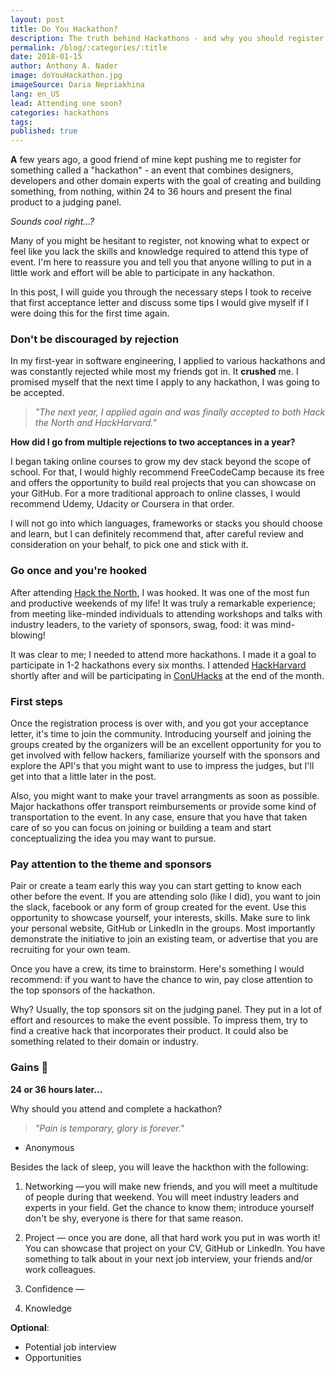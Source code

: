 ```yaml
---
layout: post
title: Do You Hackathon?
description: The truth behind Hackathons - and why you should register to one.
permalink: /blog/:categories/:title
date: 2018-01-15
author: Anthony A. Nader
image: doYouHackathon.jpg
imageSource: Daria Nepriakhina
lang: en_US
lead: Attending one soon?
categories: hackathons
tags:
published: true
---
```


<b>A</b> few years ago, a good friend of mine kept pushing me to register for something called a "hackathon" - an event that combines designers, developers and other domain experts with the goal of creating and building something, from nothing, within 24 to 36 hours and present the final product to a judging panel.

_Sounds cool right...?_

Many of you might be hesitant to register, not knowing what to expect or feel like you lack the skills and knowledge required to attend this type of event. I'm here to reassure you and tell you that anyone willing to put in a little work and effort will be able to participate in any hackathon.

In this post, I will guide you through the necessary steps I took to receive that first acceptance letter and discuss some tips I would give myself if I were doing this for the first time again.

### Don't be discouraged by rejection

In my first-year in software engineering, I applied to various hackathons and was constantly rejected while most my friends got in. It <b>crushed</b> me. I promised myself that the next time I apply to any hackathon, I was going to be accepted.

> _"The next year, I applied again and was finally accepted to both Hack the North and HackHarvard."_

<b>How did I go from multiple rejections to two acceptances in a year?</b>

I began taking online courses to grow my dev stack beyond the scope of school. For that, I would highly recommend FreeCodeCamp because its free and offers the opportunity to build real projects that you can showcase on your GitHub. For a more traditional approach to online classes, I would recommend Udemy, Udacity or Coursera in that order.

I will not go into which languages, frameworks or stacks you should choose and learn, but I can definitely recommend that, after careful review and consideration on your behalf, to pick one and stick with it.

### Go once and you're hooked

After attending <a class="pink-hover" href="https://hackthenorth.com/" target="_blank">Hack the North</a>, I was hooked. It was one of the most fun and productive weekends of my life! It was truly a remarkable experience; from meeting like-minded individuals to attending workshops and talks with industry leaders, to the variety of sponsors, swag, food: it was mind-blowing!

It was clear to me; I needed to attend more hackathons. I made it a goal to participate in 1-2 hackathons every six months. I attended <a class="pink-hover" href="http://hackharvard.io/" target="_blank">HackHarvard</a> shortly after and will be participating in <a class="pink-hover" href="https://conuhacks.io/" target="_blank">ConUHacks</a> at the end of the month.


### First steps

Once the registration process is over with, and you got your acceptance letter, it's time to join the community. Introducing yourself and joining the groups created by the organizers will be an excellent opportunity for you to get involved with fellow hackers, familiarize yourself with the sponsors and explore the API's that you might want to use to impress the judges, but I'll get into that a little later in the post.

Also, you might want to make your travel arrangments as soon as possible. Major hackathons offer transport reimbursements or provide some kind of transportation to the event. In any case, ensure that you have that taken care of so you can focus on joining or building a team and start conceptualizing the idea you may want to pursue.

### Pay attention to the theme and sponsors

Pair or create a team early this way you can start getting to know each other before the event. If you are attending solo (like I did), you want to join the slack, facebook or any form of group created for the event. Use this opportunity to showcase yourself, your interests, skills. Make sure to link your personal website, GitHub or LinkedIn in the groups. Most importantly demonstrate the initiative to join an existing team, or advertise that you are recruiting for your own team.

Once you have a crew, its time to brainstorm. Here's something I would recommend: if you want to have the chance to win, pay close attention to the top sponsors of the hackathon.

Why? Usually, the top sponsors sit on the judging panel. They put in a lot of effort and resources to make the event possible. To impress them, try to find a creative hack that incorporates their product. It could also be something related to their domain or industry.

### Gains :muscle:

<b>24 or 36 hours later...</b>

Why should you attend and complete a hackathon?

> _"Pain is temporary, glory is forever."_
- Anonymous

Besides the lack of sleep, you will leave the hackthon with the following:

1. Networking — you will make new friends, and you will meet a multitude of people during that weekend. You will meet industry leaders and experts in your field. Get the chance to know them; introduce yourself don't be shy, everyone is there for that same reason.

2. Project — once you are done, all that hard work you put in was worth it! You can showcase that project on your CV, GitHub or LinkedIn. You have something to talk about in your next job interview, your friends and/or work colleagues.

3. Confidence —

4. Knowledge

<b>Optional</b>:
- Potential job interview
- Opportunities
